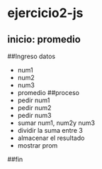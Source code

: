 # ejercicio2-js

## inicio: promedio
 
##Ingreso datos
- num1
- num2
- num3
- promedio
##proceso
 - pedir num1
 - pedir num2
 - pedir num3
 - sumar num1, num2y num3
 - dividir  la suma entre 3
 - almacenar el resultado
 - mostrar prom

##fin